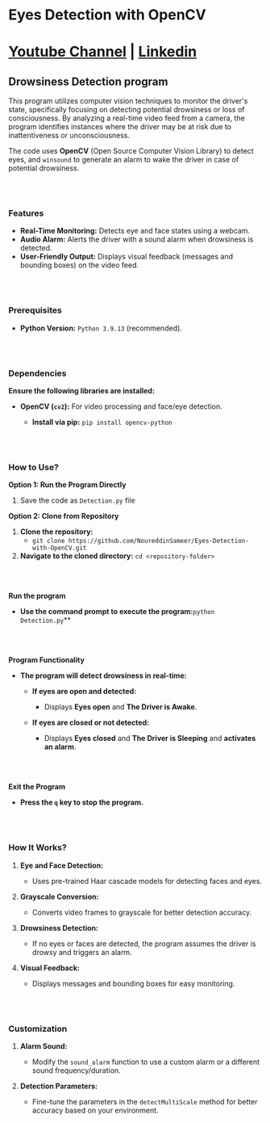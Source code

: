 # Eyes Detection with OpenCV
# [Youtube Channel](https://www.youtube.com/channel/UCrT5u-1_J1ogG4l0TKhj21g) | [Linkedin](https://www.linkedin.com/in/noureddin-sameer-45760a236/)

## Drowsiness Detection program

This program utilizes computer vision techniques to monitor the driver's state, specifically focusing on detecting potential drowsiness or loss of consciousness. By analyzing a real-time video feed from a camera, the program identifies instances where the driver may be at risk due to inattentiveness or unconsciousness.

The code uses **OpenCV** (Open Source Computer Vision Library) to detect eyes, and `winsound` to generate an alarm to wake the driver in case of potential drowsiness.

</br></br>

### Features
* **Real-Time Monitoring:** Detects eye and face states using a webcam.
* **Audio Alarm:** Alerts the driver with a sound alarm when drowsiness is detected.
* **User-Friendly Output:** Displays visual feedback (messages and bounding boxes) on the video feed.

</br></br>

### Prerequisites
* **Python Version:** `Python 3.9.13` (recommended).

</br></br>

### Dependencies
**Ensure the following libraries are installed:**
- **OpenCV (`cv2`):** For video processing and face/eye detection.

  - **Install via pip:** ```pip install opencv-python```

</br></br>

### How to Use?

**Option 1: Run the Program Directly**
1. Save the code as `Detection.py` file


**Option 2: Clone from Repository**
1. **Clone the repository:**
   - `git clone https://github.com/NoureddinSameer/Eyes-Detection-with-OpenCV.git`
2. **Navigate to the cloned directory:** `cd <repository-folder>` 

</br></br>

**Run the program**
* **Use the command prompt to execute the program:**`python Detection.py`**


</br></br>

**Program Functionality**

* **The program will detect drowsiness in real-time:**
   - **If eyes are open and detected:**
     - Displays **Eyes open** and **The Driver is Awake**.
       
   - **If eyes are closed or not detected:**
     - Displays **Eyes closed** and **The Driver is Sleeping** and **activates an alarm**.

</br></br>


**Exit the Program**
* **Press the `q` key to stop the program.**



</br></br>

### How It Works?
1. **Eye and Face Detection:**
   - Uses pre-trained Haar cascade models for detecting faces and eyes.
     
2. **Grayscale Conversion:**
   - Converts video frames to grayscale for better detection accuracy.

3. **Drowsiness Detection:**
   - If no eyes or faces are detected, the program assumes the driver is drowsy and triggers an alarm.

4. **Visual Feedback:**
   - Displays messages and bounding boxes for easy monitoring.

</br></br>

### Customization
1. **Alarm Sound:**
   - Modify the `sound_alarm` function to use a custom alarm or a different sound frequency/duration.

2. **Detection Parameters:**
   - Fine-tune the parameters in the `detectMultiScale` method for better accuracy based on your environment.

